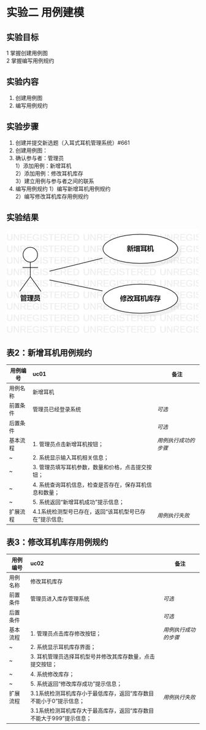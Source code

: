 # 实验二 用例建模

## 实验目标
1 掌握创建用例图     
2 掌握编写用例规约     

## 实验内容
1. 创建用例图    
2. 编写用例规约   

## 实验步骤
1. 创建并提交新选题（入耳式耳机管理系统）#661
2. 创建用例图：
3. 确认参与者：管理员   
 1）添加用例：新增耳机       
 2）添加用例：修改耳机库存   
 3）建立用例与参与者之间的联系   
4. 编写用例规约
 1）编写新增耳机用例规约   
 2）编写修改耳机库存用例规约   
 
## 实验结果

![第二次实验UML图](./test2model.jpg)
   

## 表2：新增耳机用例规约  

| 用例编号 | uc01                                                        | 备注                 |
| -------- | :-------------------------------------------------------- | -------------------- |
| 用例名称 | 新增耳机                                                    |                      |
| 前置条件 | 管理员已经登录系统                                       | *可选*               |
| 后置条件 |                                                            | *可选*               |
| 基本流程 | 1. 管理员点击新增耳机按钮；| *用例执行成功的步骤* |
| ~        | 2. 系统显示输入耳机相关信息；|                      
| ~        | 3. 管理员填写耳机参数，数量和价格，点击提交按钮；|                      
| ~        | 4. 系统查询耳机信息，检查是否存在，保存耳机信息和数量；|                      
| ~        | 5. 系统返回“新增耳机成功”提示信息；|                      
|扩展流程   | 4.1系统检测型号已存在，返回“该耳机型号已存在”提示信息; | *用例执行失败*       |
 
## 表3：修改耳机库存用例规约  

| 用例编号 | uc02                                                        | 备注                 |
| -------- | :-------------------------------------------------------- | -------------------- |
| 用例名称 | 修改耳机库存                                                   |                      |
| 前置条件 | 管理员进入库存管理系统                                       | *可选*               |
| 后置条件 |                                                            | *可选*               |
| 基本流程 | 1. 管理员点击库存修改按钮；| *用例执行成功的步骤* |
| ~        | 2. 系统显示耳机库存界面；|                      
| ~        | 3. 耳机管理员选择耳机型号并修改其库存数量，点击提交按钮；|                      
| ~        | 4. 系统修改库存；|
| ~        | 5. 系统返回“修改库存成功”提示信息；|                      
|扩展流程   | 3.1系统检测耳机库存小于最低库存，返回“库存数目不能小于0”提示信息；  | *用例执行失败*      |
|          | 3.1系统检测耳机库存大于最高库存，返回“库存数目不能大于999”提示信息；  |
